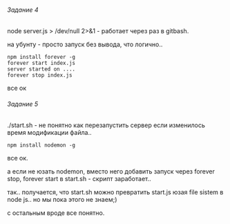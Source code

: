 ###### Задание 4
node server.js > /dev/null 2>&1  - работает через раз в gitbash.

на убунту - просто запуск без вывода, что логично..
```
npm install forever -g
forever start index.js
server started on ....
forever stop index.js
```
все ок
    
###### Задание 5
./start.sh - не понятно как перезапустить сервер если изменилось время модификации файла..
```
npm install nodemon -g
```
все ок.

а если не юзать nodemon, вместо него добавить запуск через forever stop, forever start в start.sh - скрипт заработает..

так.. получается, что start.sh можно превратить start.js юзая file sistem в node js.. но мы пока этого не знаем;)
    
с остальным вроде все понятно.
